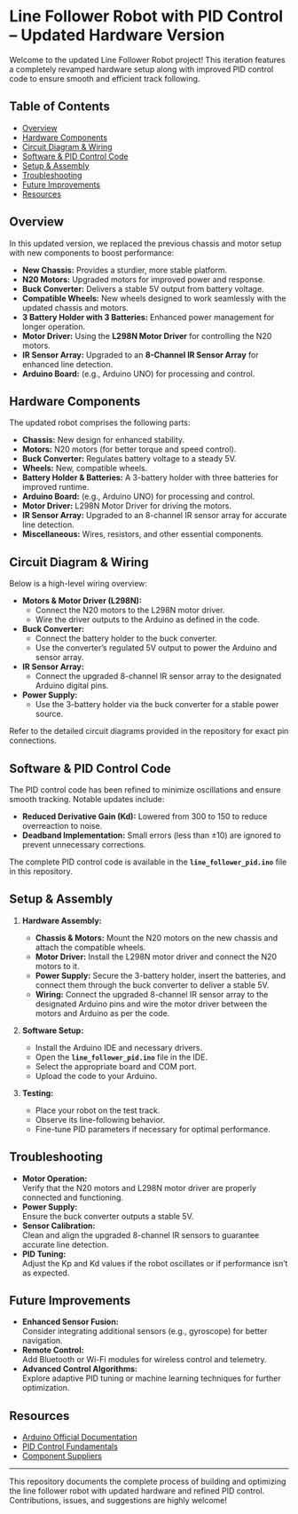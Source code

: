 # Line Follower Robot with PID Control – Updated Hardware Version

Welcome to the updated Line Follower Robot project! This iteration features a completely revamped hardware setup along with improved PID control code to ensure smooth and efficient track following.

## Table of Contents
- [Overview](#overview)
- [Hardware Components](#hardware-components)
- [Circuit Diagram & Wiring](#circuit-diagram--wiring)
- [Software & PID Control Code](#software--pid-control-code)
- [Setup & Assembly](#setup--assembly)
- [Troubleshooting](#troubleshooting)
- [Future Improvements](#future-improvements)
- [Resources](#resources)

## Overview
In this updated version, we replaced the previous chassis and motor setup with new components to boost performance:
- **New Chassis:** Provides a sturdier, more stable platform.
- **N20 Motors:** Upgraded motors for improved power and response.
- **Buck Converter:** Delivers a stable 5V output from battery voltage.
- **Compatible Wheels:** New wheels designed to work seamlessly with the updated chassis and motors.
- **3 Battery Holder with 3 Batteries:** Enhanced power management for longer operation.
- **Motor Driver:** Using the **L298N Motor Driver** for controlling the N20 motors.
- **IR Sensor Array:** Upgraded to an **8-Channel IR Sensor Array** for enhanced line detection.
- **Arduino Board:** (e.g., Arduino UNO) for processing and control.

## Hardware Components
The updated robot comprises the following parts:
- **Chassis:** New design for enhanced stability.
- **Motors:** N20 motors (for better torque and speed control).
- **Buck Converter:** Regulates battery voltage to a steady 5V.
- **Wheels:** New, compatible wheels.
- **Battery Holder & Batteries:** A 3-battery holder with three batteries for improved runtime.
- **Arduino Board:** (e.g., Arduino UNO) for processing and control.
- **Motor Driver:** L298N Motor Driver for driving the motors.
- **IR Sensor Array:** Upgraded to an 8-channel IR sensor array for accurate line detection.
- **Miscellaneous:** Wires, resistors, and other essential components.

## Circuit Diagram & Wiring
Below is a high-level wiring overview:
- **Motors & Motor Driver (L298N):**  
  - Connect the N20 motors to the L298N motor driver.
  - Wire the driver outputs to the Arduino as defined in the code.
- **Buck Converter:**  
  - Connect the battery holder to the buck converter.
  - Use the converter’s regulated 5V output to power the Arduino and sensor array.
- **IR Sensor Array:**  
  - Connect the upgraded 8-channel IR sensor array to the designated Arduino digital pins.
- **Power Supply:**  
  - Use the 3-battery holder via the buck converter for a stable power source.

Refer to the detailed circuit diagrams provided in the repository for exact pin connections.

## Software & PID Control Code
The PID control code has been refined to minimize oscillations and ensure smooth tracking. Notable updates include:
- **Reduced Derivative Gain (Kd):** Lowered from 300 to 150 to reduce overreaction to noise.
- **Deadband Implementation:** Small errors (less than ±10) are ignored to prevent unnecessary corrections.

The complete PID control code is available in the **`line_follower_pid.ino`** file in this repository.

## Setup & Assembly
1. **Hardware Assembly:**
   - **Chassis & Motors:** Mount the N20 motors on the new chassis and attach the compatible wheels.
   - **Motor Driver:** Install the L298N motor driver and connect the N20 motors to it.
   - **Power Supply:** Secure the 3-battery holder, insert the batteries, and connect them through the buck converter to deliver a stable 5V.
   - **Wiring:** Connect the upgraded 8-channel IR sensor array to the designated Arduino pins and wire the motor driver between the motors and Arduino as per the code.
   
2. **Software Setup:**
   - Install the Arduino IDE and necessary drivers.
   - Open the **`line_follower_pid.ino`** file in the IDE.
   - Select the appropriate board and COM port.
   - Upload the code to your Arduino.

3. **Testing:**
   - Place your robot on the test track.
   - Observe its line-following behavior.
   - Fine-tune PID parameters if necessary for optimal performance.

## Troubleshooting
- **Motor Operation:**  
  Verify that the N20 motors and L298N motor driver are properly connected and functioning.
- **Power Supply:**  
  Ensure the buck converter outputs a stable 5V.
- **Sensor Calibration:**  
  Clean and align the upgraded 8-channel IR sensors to guarantee accurate line detection.
- **PID Tuning:**  
  Adjust the Kp and Kd values if the robot oscillates or if performance isn’t as expected.

## Future Improvements
- **Enhanced Sensor Fusion:**  
  Consider integrating additional sensors (e.g., gyroscope) for better navigation.
- **Remote Control:**  
  Add Bluetooth or Wi-Fi modules for wireless control and telemetry.
- **Advanced Control Algorithms:**  
  Explore adaptive PID tuning or machine learning techniques for further optimization.

## Resources
- [Arduino Official Documentation](https://www.arduino.cc/reference/en/)
- [PID Control Fundamentals](https://en.wikipedia.org/wiki/PID_controller)
- [Component Suppliers](https://www.adafruit.com/)

---

This repository documents the complete process of building and optimizing the line follower robot with updated hardware and refined PID control. Contributions, issues, and suggestions are highly welcome!